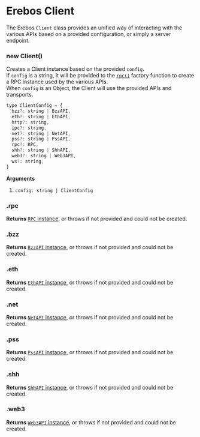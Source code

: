 # Erebos Client

The Erebos `Client` class provides an unified way of interacting with the various APIs based on a provided configuration, or simply a server endpoint.

### new Client()

Creates a Client instance based on the provided `config`.\
If `config` is a string, it will be provided to the [`rpc()`](rpc.md) factory function to create a RPC instance used by the various APIs.\
When `config` is an Object, the Client will use the provided APIs and transports.

```js
type ClientConfig = {
  bzz?: string | BzzAPI,
  eth?: string | EthAPI,
  http?: string,
  ipc?: string,
  net?: string | NetAPI,
  pss?: string | PssAPI,
  rpc?: RPC,
  shh?: string | ShhAPI,
  web3?: string | Web3API,
  ws?: string,
}
```

**Arguments**

1. `config: string | ClientConfig`

### .rpc

**Returns** [`RPC` instance](rpc.md), or throws if not provided and could not be created.

### .bzz

**Returns** [`BzzAPI` instance](api-bzz.md), or throws if not provided and could not be created.

### .eth

**Returns** [`EthAPI` instance](api-eth.md), or throws if not provided and could not be created.

### .net

**Returns** [`NetAPI` instance](api-net.md), or throws if not provided and could not be created.

### .pss

**Returns** [`PssAPI` instance](api-pss.md), or throws if not provided and could not be created.

### .shh

**Returns** [`ShhAPI` instance](api-shh.md), or throws if not provided and could not be created.

### .web3

**Returns** [`Web3API` instance](api-web3.md), or throws if not provided and could not be created.
